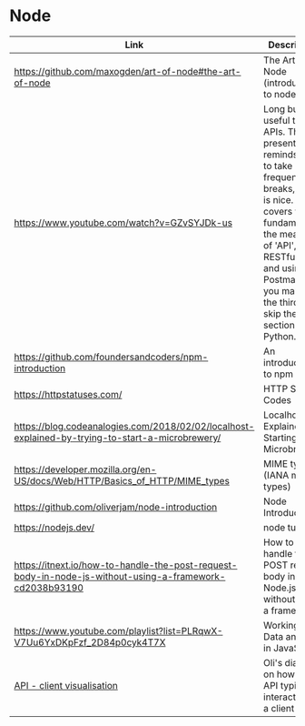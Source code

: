 # Node

| Link | Description | Added by |
| ---- | ----------- | -------- |
| https://github.com/maxogden/art-of-node#the-art-of-node | The Art of Node (introduction to node) | glrta  |
| https://www.youtube.com/watch?v=GZvSYJDk-us | Long but useful talk on APIs. The presenter reminds you to take frequent breaks, which is nice.  He covers web fundamentals, the meaning of 'API', RESTful APIs and using Postman. If you make it to the third part, skip the section on Python. | Ivo |
| https://github.com/foundersandcoders/npm-introduction | An introduction to npm | akomiqaia |
| https://httpstatuses.com/ | HTTP Status Codes | akomiqaia |
| https://blog.codeanalogies.com/2018/02/02/localhost-explained-by-trying-to-start-a-microbrewery/ | Localhost Explained By Starting A Microbrewery| akomiqaia |
| https://developer.mozilla.org/en-US/docs/Web/HTTP/Basics_of_HTTP/MIME_types | MIME types (IANA media types) | akomiqaia |
| https://github.com/oliverjam/node-introduction | Node Introduction | akomiqaia |
| https://nodejs.dev/ | node tutorial | akomiqaia |
| https://itnext.io/how-to-handle-the-post-request-body-in-node-js-without-using-a-framework-cd2038b93190 | How to handle the POST request body in Node.js without using a framework | akomiqaia |
| https://www.youtube.com/playlist?list=PLRqwX-V7Uu6YxDKpFzf_2D84p0cyk4T7X | Working with Data and APIs in JavaScript | akomiqaia |
| [API - client visualisation](https://slack-files.com/TJ91QJ800-F011SKBTD1B-b09302f874) | Oli's diagram on how an API typically interacts with a client | Jack |
